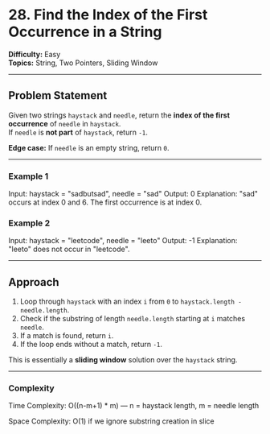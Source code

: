 # 28. Find the Index of the First Occurrence in a String

**Difficulty:** Easy  
**Topics:** String, Two Pointers, Sliding Window  

---

## Problem Statement

Given two strings `haystack` and `needle`, return the **index of the first occurrence** of `needle` in `haystack`.  
If `needle` is **not part** of `haystack`, return `-1`.

**Edge case:** If `needle` is an empty string, return `0`.

---

### Example 1
Input: haystack = "sadbutsad", needle = "sad"
Output: 0
Explanation: "sad" occurs at index 0 and 6. The first occurrence is at index 0.

### Example 2
Input: haystack = "leetcode", needle = "leeto"
Output: -1
Explanation: "leeto" does not occur in "leetcode".

---

## Approach

1. Loop through `haystack` with an index `i` from `0` to `haystack.length - needle.length`.
2. Check if the substring of length `needle.length` starting at `i` matches `needle`.
3. If a match is found, return `i`.
4. If the loop ends without a match, return `-1`.

This is essentially a **sliding window** solution over the `haystack` string.

---
### Complexity

Time Complexity: O((n-m+1) * m) — n = haystack length, m = needle length

Space Complexity: O(1) if we ignore substring creation in slice